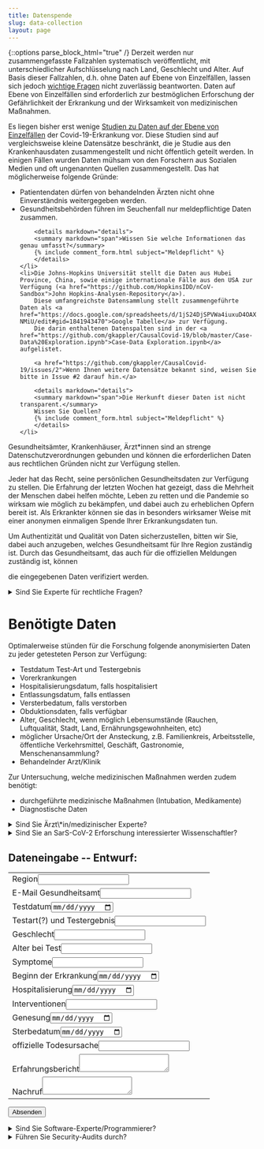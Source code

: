 ```yaml
---
title: Datenspende
slug: data-collection
layout: page
---
```

{::options parse_block_html="true" /}
Derzeit werden nur zusammengefasste Fallzahlen systematisch veröffentlicht, mit unterschiedlicher Aufschlüsselung nach Land, Geschlecht und Alter.
Auf Basis dieser Fallzahlen, d.h. ohne Daten auf Ebene von Einzelfällen, lassen sich jedoch [wichtige Fragen](1_Fragen.md) nicht zuverlässig beantworten.
Daten auf Ebene von Einzelfällen sind erforderlich zur bestmöglichen Erforschung der Gefährlichkeit der Erkrankung und der Wirksamkeit von medizinischen Maßnahmen.


Es liegen bisher erst wenige [Studien zu Daten auf der Ebene von Einzelfällen](2.2_Studien.html) der Covid-19-Erkrankung vor.
Diese Studien sind auf vergleichsweise kleine Datensätze beschränkt, 
die je Studie aus den Krankenhausdaten zusammengestellt und nicht öffentlich geteilt werden.
In einigen Fällen wurden Daten mühsam von den Forschern aus Sozialen Medien und oft ungenannten Quellen zusammengestellt.
Das hat möglicherweise folgende Gründe:
<ul>
	<li>Patientendaten dürfen von behandelnden Ärzten nicht ohne Einverständnis weitergegeben werden.</li>
	<li>Gesundheitsbehörden führen im Seuchenfall nur meldepflichtige Daten zusammen.
	
		
		<details markdown="details">
		<summary markdown="span">Wissen Sie welche Informationen das genau umfasst?</summary>
		{% include comment_form.html subject="Meldepflicht" %}
		</details>
	</li>
	<li>Die Johns-Hopkins Universität stellt die Daten aus Hubei Province, China, sowie einige internationale Fälle aus den USA zur Verfügung (<a href="https://github.com/HopkinsIDD/nCoV-Sandbox">John Hopkins-Analysen-Repository</a>).
		Diese umfangreichste Datensammlung stellt zusammengeführte Daten als <a href="https://docs.google.com/spreadsheets/d/1jS24DjSPVWa4iuxuD4OAXrE3QeI8c9BC1hSlqr-NMiU/edit#gid=1841943470">Google Tabelle</a> zur Verfügung. 
		Die darin enthaltenen Datenspalten sind in der <a href="https://github.com/gkappler/CausalCovid-19/blob/master/Case-Data%20Exploration.ipynb">Case-Data Exploration.ipynb</a> aufgelistet.
		
		<a href="https://github.com/gkappler/CausalCovid-19/issues/2">Wenn Ihnen weitere Datensätze bekannt sind, weisen Sie bitte in Issue #2 darauf hin.</a>

		<details markdown="details">
		<summary markdown="span">Die Herkunft dieser Daten ist nicht transparent.</summary>
		Wissen Sie Quellen?
		{% include comment_form.html subject="Meldepflicht" %}
		</details>
	</li>
</ul>

Gesundheitsämter, Krankenhäuser, Ärzt\*innen
sind an strenge Datenschutzverordnungen gebunden und können die erforderlichen Daten aus rechtlichen Gründen nicht zur Verfügung stellen.

Jeder hat das Recht, seine persönlichen Gesundheitsdaten zur Verfügung zu stellen.
Die Erfahrung der letzten Wochen hat gezeigt, dass die Mehrheit der Menschen dabei helfen möchte, Leben zu retten und die Pandemie so wirksam wie möglich zu bekämpfen, und dabei auch zu erheblichen Opfern bereit ist.
Als Erkrankter können sie das in besonders wirksamer Weise mit einer anonymen einmaligen Spende Ihrer Erkrankungsdaten tun.

Um Authentizität und Qualität von Daten sicherzustellen, bitten wir Sie, dabei auch anzugeben, welches Gesundheitsamt für Ihre Region zuständig ist. 
Durch das Gesundheitsamt, das auch für die offiziellen Meldungen zuständig ist, können 
<!-- [nicht glücklich formuliert: die Ärzte wollen zunächst mal nicht ermittelt werden, zumindest nicht von jedermann glaube ich] -->
die eingegebenen Daten verifiziert werden.

<details><summary markdown="span">Sind Sie Experte für rechtliche Fragen?</summary>
- Unter welcher Creative-Commons Lizenz sollten die Daten veröffentlicht werden.
- Sollte jede kommerzielle Nutzung der Daten ausgeschlossen werden? [das wird jeder wollen!]
- Wie kann der Vorschlag dieser Seite verbessert werden, um alle datenschutzrechtlichen Vorgaben zu erfüllen und Bedenken zu berücksichtigen?
- Haben Hinterbliebenen das Recht, die Daten Ihrer verstorbenen Angehörigen zu veröffentlichen?
- Unter welchen Umständen würden Sie eine Erkrankungs-Datenspende aktiv oder auf Nachfrage empfehlen?
<div markdown="0">
	{% include comment_form.html subject="legal" %}
</div>
</details>

# Benötigte Daten
Optimalerweise stünden für die Forschung folgende anonymisierten Daten zu jeder getesteten Person zur Verfügung:
- Testdatum Test-Art und Testergebnis
- Vorerkrankungen
- Hospitalisierungsdatum, falls hospitalisiert
- Entlassungsdatum, falls entlassen
- Versterbedatum, falls verstorben
- Obduktionsdaten, falls verfügbar
- Alter, Geschlecht, wenn möglich Lebensumstände (Rauchen, Luftqualität, Stadt, Land, Ernährungsgewohnheiten, etc)
- möglicher Ursache/Ort der Ansteckung, z.B. Familienkreis, Arbeitsstelle, öffentliche Verkehrsmittel, Geschäft, Gastronomie, Menschenansammlung?
- Behandelnder Arzt/Klinik

Zur Untersuchung, welche medizinischen Maßnahmen werden zudem benötigt:
- durchgeführte medizinische Maßnahmen (Intubation, Medikamente)
- Diagnostische Daten

<details><summary markdown="span">Sind Sie Ärzt\*in/medizinischer Experte?</summary>
- Welche diagnostischen Kennwerte und klinischen Maßnahmen sollten ausdrücklich erfragt werden?
- Unter welchen Umständen würden Sie eine Erkrankungs-Datenspende aktiv oder auf Nachfrage empfehlen?
<div markdown="0">
	{% include comment_form.html subject="doctor" %}
</div>
</details>


<details><summary markdown="span">Sind Sie an SarS-CoV-2 Erforschung interessierter Wissenschaftler?</summary>
- Bräuchten Sie weitere Daten für Ihre Forschung?
- Unter welchen Umständen würden Sie eine Erkrankungs-Datenspende aktiv oder auf Nachfrage empfehlen?
<div markdown="0">
	{% include comment_form.html subject="researcher" %}
</div>
</details>


## Dateneingabe -- Entwurf:
  
<form class="draft" method="POST" action="{{ site.staticman_data_url }}">
  <table>
  <input name="options[redirect]" type="hidden" value="https://gkappler.github.io/CausalCovid-19/">
  <!-- e.g. "2016-01-02-this-is-a-post" -->
  <input name="options[slug]" type="hidden" value="{{ page.slug }}">
  <tr><td><label>Region<input name="fields[date_test]" type="text"></label></td></tr>
  <tr><td><label>E-Mail Gesundheitsamt<input name="fields[doctor]" type="email"></label></td></tr>
  <tr><td><label>Testdatum<input name="fields[date_test]" type="date"></label></td></tr>
  <tr><td><label>Testart(?) und Testergebnis<input name="fields[test_result]" type="text"></label></td></tr>
  <tr><td><label>Geschlecht<input name="fields[gender]" type="numeric"></label></td></tr>
  <tr><td><label>Alter bei Test<input name="fields[age]" type="numeric"></label></td></tr>
  <tr><td><label>Symptome<input name="fields[symptoms]" type="text"></label></td></tr>
  <tr><td><label>Beginn der Erkrankung<input name="fields[disease_onset]" type="date"></label></td></tr>
  <tr><td><label>Hospitalisierung<input name="fields[date_hospital]" type="date"></label></td></tr>
  <tr><td><label>Interventionen<input name="fields[interventions]" type="text"></label></td></tr>
  <tr><td><label>Genesung<input name="fields[date_recovered]" type="date"></label></td></tr>
  <tr><td><label>Sterbedatum<input name="fields[date_deceased]" type="date"></label></td></tr>
  <tr><td><label>offizielle Todesursache<input name="fields[cause_of_death]" type="text"></label></td></tr>
  <tr><td><label>Erfahrungsbericht<textarea name="fields[message]"></textarea></label></td></tr>
  <tr><td><label>Nachruf<textarea name="fields[obituary]"></textarea></label></td></tr>
  </table>
  <button class="button" type="submit">Absenden</button>
</form>


<details><summary markdown="span">Sind Sie Software-Experte/Programmierer?</summary>
- Wie würden Sie die technische Umsetzung dieses Projekts verbessern?
- Können Sie helfen?
<div markdown="0">
	{% include comment_form.html subject="programming" %}
</div>
</details>

<details><summary markdown="span">Führen Sie Security-Audits durch?</summary>
- Wie kann unser Vorschlag verbessert werden, um alle datenschutzrechtlichen Vorgaben zu erfüllen und Bedenken zu berücksichtigen?
<div markdown="0">
	{% include comment_form.html subject="data-security" %}
</div>
</details>

